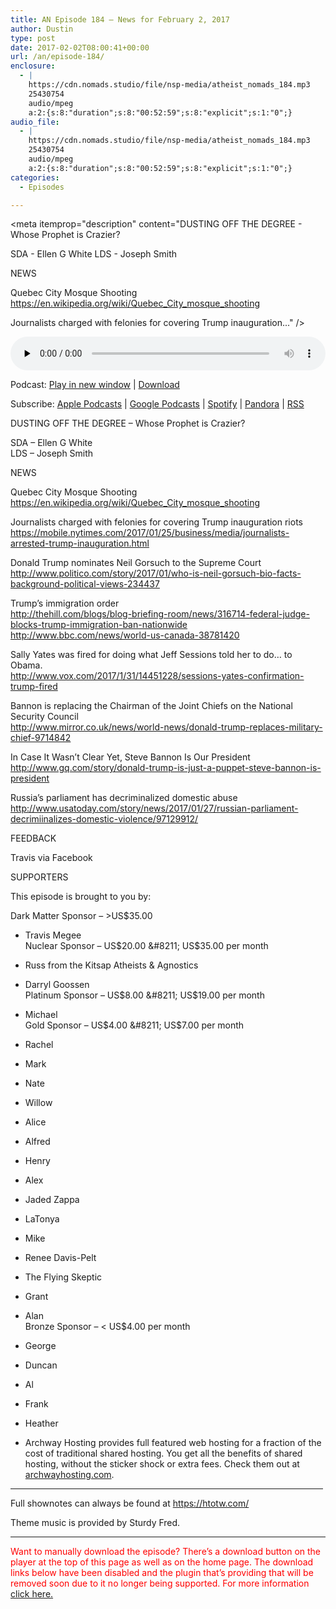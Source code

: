 ```yaml
---
title: AN Episode 184 – News for February 2, 2017
author: Dustin
type: post
date: 2017-02-02T08:00:41+00:00
url: /an/episode-184/
enclosure:
  - |
    https://cdn.nomads.studio/file/nsp-media/atheist_nomads_184.mp3
    25430754
    audio/mpeg
    a:2:{s:8:"duration";s:8:"00:52:59";s:8:"explicit";s:1:"0";}
audio_file:
  - |
    https://cdn.nomads.studio/file/nsp-media/atheist_nomads_184.mp3
    25430754
    audio/mpeg
    a:2:{s:8:"duration";s:8:"00:52:59";s:8:"explicit";s:1:"0";}
categories:
  - Episodes

---
```

<div itemscope itemtype="http://schema.org/AudioObject">
  <meta itemprop="name" content=" episode 184 &#8211; News for February 2, 2017" />
  
  <meta itemprop="uploadDate" content="2017-02-02T01:00:41-07:00" />
  
  <meta itemprop="encodingFormat" content="audio/mpeg" />
  
  <meta itemprop="duration" content="PT52M59S" />
  
  <meta itemprop="description" content="DUSTING OFF THE DEGREE - Whose Prophet is Crazier?

SDA - Ellen G White
LDS - Joseph Smith

NEWS

Quebec City Mosque Shooting
https://en.wikipedia.org/wiki/Quebec_City_mosque_shooting

Journalists charged with felonies for covering Trump inauguration..." />
  
  <meta itemprop="contentUrl" content="https://dts.podtrac.com/redirect.mp3/cdn.nomads.studio/file/nsp-media/atheist_nomads_184.mp3" />
  
  <meta itemprop="contentSize" content="24.3" />
  </p> 
  
  <div class="powerpress_player" id="powerpress_player_8446">
    <audio class="wp-audio-shortcode" id="audio-1454-190" preload="none" style="width: 100%;" controls="controls"><source type="audio/mpeg" src="https://dts.podtrac.com/redirect.mp3/cdn.nomads.studio/file/nsp-media/atheist_nomads_184.mp3?_=190" /><a href="https://dts.podtrac.com/redirect.mp3/cdn.nomads.studio/file/nsp-media/atheist_nomads_184.mp3">https://dts.podtrac.com/redirect.mp3/cdn.nomads.studio/file/nsp-media/atheist_nomads_184.mp3</a></audio>
  </div>
</div>

<p class="powerpress_links powerpress_links_mp3">
  Podcast: <a href="https://dts.podtrac.com/redirect.mp3/cdn.nomads.studio/file/nsp-media/atheist_nomads_184.mp3" class="powerpress_link_pinw" target="_blank" title="Play in new window" onclick="return powerpress_pinw('https://htotw.com/?powerpress_pinw=1454-podcast');" rel="nofollow">Play in new window</a> | <a href="https://dts.podtrac.com/redirect.mp3/cdn.nomads.studio/file/nsp-media/atheist_nomads_184.mp3" class="powerpress_link_d" title="Download" rel="nofollow" download="atheist_nomads_184.mp3">Download</a>
</p>

<p class="powerpress_links powerpress_subscribe_links">
  Subscribe: <a href="https://podcasts.apple.com/us/podcast/humanists-take-on-the-world/id530050098?mt=2&ls=1" class="powerpress_link_subscribe powerpress_link_subscribe_itunes" target="_blank" title="Subscribe on Apple Podcasts" rel="nofollow">Apple Podcasts</a> | <a href="https://www.google.com/podcasts?feed=aHR0cDovL2F0aGVpc3Rub21hZHMubGlic3luLmNvbS9yc3M%3D" class="powerpress_link_subscribe powerpress_link_subscribe_googleplay" target="_blank" title="Subscribe on Google Podcasts" rel="nofollow">Google Podcasts</a> | <a href="https://open.spotify.com/show/3LzK2xZGike6Tc1GEMtMbr?si=LieN9SNuTpq96smuaUsH8A" class="powerpress_link_subscribe powerpress_link_subscribe_spotify" target="_blank" title="Subscribe on Spotify" rel="nofollow">Spotify</a> | <a href="https://www.pandora.com/podcast/atheist-nomads/PC:10122?corr=62071012&part=ug" class="powerpress_link_subscribe powerpress_link_subscribe_pandora" target="_blank" title="Subscribe on Pandora" rel="nofollow">Pandora</a> | <a href="https://htotw.com/feed/podcast/" class="powerpress_link_subscribe powerpress_link_subscribe_rss" target="_blank" title="Subscribe via RSS" rel="nofollow">RSS</a>
</p>

DUSTING OFF THE DEGREE &#8211; Whose Prophet is Crazier?

SDA &#8211; Ellen G White  
LDS &#8211; Joseph Smith

NEWS

Quebec City Mosque Shooting  
<a href="https://en.wikipedia.org/wiki/Quebec_City_mosque_shooting" target="_blank" rel="noopener">https://en.wikipedia.org/wiki/Quebec_City_mosque_shooting</a>

Journalists charged with felonies for covering Trump inauguration riots  
<a href="https://mobile.nytimes.com/2017/01/25/business/media/journalists-arrested-trump-inauguration.html" target="_blank" rel="noopener">https://mobile.nytimes.com/2017/01/25/business/media/journalists-arrested-trump-inauguration.html</a>

Donald Trump nominates Neil Gorsuch to the Supreme Court  
<a href="http://www.politico.com/story/2017/01/who-is-neil-gorsuch-bio-facts-background-political-views-234437" target="_blank" rel="noopener">http://www.politico.com/story/2017/01/who-is-neil-gorsuch-bio-facts-background-political-views-234437</a>

Trump’s immigration order  
<a href="http://thehill.com/blogs/blog-briefing-room/news/316714-federal-judge-blocks-trump-immigration-ban-nationwide" target="_blank" rel="noopener">http://thehill.com/blogs/blog-briefing-room/news/316714-federal-judge-blocks-trump-immigration-ban-nationwide</a>  
<a href="http://www.bbc.com/news/world-us-canada-38781420" target="_blank" rel="noopener">http://www.bbc.com/news/world-us-canada-38781420</a>

Sally Yates was fired for doing what Jeff Sessions told her to do&#8230; to Obama.  
<a href="http://www.vox.com/2017/1/31/14451228/sessions-yates-confirmation-trump-fired" target="_blank" rel="noopener">http://www.vox.com/2017/1/31/14451228/sessions-yates-confirmation-trump-fired</a>

Bannon is replacing the Chairman of the Joint Chiefs on the National Security Council  
<a href="http://www.mirror.co.uk/news/world-news/donald-trump-replaces-military-chief-9714842" target="_blank" rel="noopener">http://www.mirror.co.uk/news/world-news/donald-trump-replaces-military-chief-9714842</a>

In Case It Wasn’t Clear Yet, Steve Bannon Is Our President  
<a href="http://www.gq.com/story/donald-trump-is-just-a-puppet-steve-bannon-is-president" target="_blank" rel="noopener">http://www.gq.com/story/donald-trump-is-just-a-puppet-steve-bannon-is-president</a>

Russia’s parliament has decriminalized domestic abuse  
<a href="http://www.usatoday.com/story/news/2017/01/27/russian-parliament-decrimiinalizes-domestic-violence/97129912/" target="_blank" rel="noopener">http://www.usatoday.com/story/news/2017/01/27/russian-parliament-decrimiinalizes-domestic-violence/97129912/</a>

FEEDBACK

Travis via Facebook

SUPPORTERS

This episode is brought to you by:

Dark Matter Sponsor &#8211; >US$35.00  
* Travis Megee  
Nuclear Sponsor &#8211; US$20.00 &#8211; US$35.00 per month  
* Russ from the Kitsap Atheists & Agnostics  
* Darryl Goossen  
Platinum Sponsor &#8211; US$8.00 &#8211; US$19.00 per month  
* Michael  
Gold Sponsor &#8211; US$4.00 &#8211; US$7.00 per month  
* Rachel  
* Mark  
* Nate  
* Willow  
* Alice  
* Alfred  
* Henry  
* Alex  
* Jaded Zappa  
* LaTonya  
* Mike  
* Renee Davis-Pelt  
* The Flying Skeptic  
* Grant  
* Alan  
Bronze Sponsor &#8211; < US$4.00 per month  
* George  
* Duncan  
* Al  
* Frank  
* Heather

* Archway Hosting provides full featured web hosting for a fraction of the cost of traditional shared hosting. You get all the benefits of shared hosting, without the sticker shock or extra fees. Check them out at <a href="http://archwayhosting.com/" target="_blank" rel="noopener">archwayhosting.com</a>.

<hr width="500" />

Full shownotes can always be found at <https://htotw.com/>  

Theme music is provided by Sturdy Fred.

* * *

<span style="color: #ff0000;">Want to manually download the episode? There&#8217;s a download button on the player at the top of this page as well as on the home page. The download links below have been disabled and the plugin that&#8217;s providing that will be removed soon due to it no longer being supported. For more information <a href="https://www.htotw.com/2017/old-feeds/">click here.</a></span>